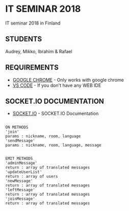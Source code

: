 # IT SEMINAR 2018

IT seminar 2018 in Finland

## STUDENTS

Audrey, Mikko, Ibrahim & Rafael

## REQUIREMENTS

* [GOOGLE CHROME](https://www.google.fr/chrome/index.html) - Only works with google chrome
* [VS CODE](https://code.visualstudio.com/) - If you don't have any WEB IDE

## SOCKET.IO DOCUMENTATION

* [SOCKET.IO](https://socket.io/) - SOCKET.IO Documentation

```

ON METHODS
'join'
params : nickname, room, language
'sendMessage'
params : nickname, room, language, message

```

```

EMIT METHODS
'adminMessage'
return : array of translated messages
'updateUserList'
return : array of users
'newMessage'
return : array of translated messages
'leftMessage'
return : array of translated messages
'joinMessage'
return : array of translated messages

```
